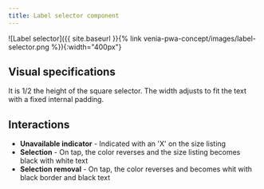 ```yaml
---
title: Label selector component
---
```


![Label selector]({{ site.baseurl }}{% link venia-pwa-concept/images/label-selector.png %}){:width="400px"}

## Visual specifications

It is 1/2 the height of the square selector.
The width adjusts to fit the text with a fixed internal padding.

## Interactions

* **Unavailable indicator** - Indicated with an 'X' on the size listing
* **Selection** - On tap, the color reverses and the size listing becomes black with white text
* **Selection removal** - On tap, the color reverses and becomes whit with black border and black text 

